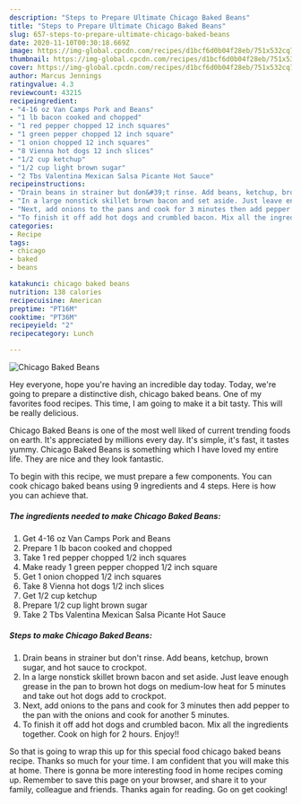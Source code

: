 ```yaml
---
description: "Steps to Prepare Ultimate Chicago Baked Beans"
title: "Steps to Prepare Ultimate Chicago Baked Beans"
slug: 657-steps-to-prepare-ultimate-chicago-baked-beans
date: 2020-11-10T00:30:18.669Z
image: https://img-global.cpcdn.com/recipes/d1bcf6d0b04f28eb/751x532cq70/chicago-baked-beans-recipe-main-photo.jpg
thumbnail: https://img-global.cpcdn.com/recipes/d1bcf6d0b04f28eb/751x532cq70/chicago-baked-beans-recipe-main-photo.jpg
cover: https://img-global.cpcdn.com/recipes/d1bcf6d0b04f28eb/751x532cq70/chicago-baked-beans-recipe-main-photo.jpg
author: Marcus Jennings
ratingvalue: 4.3
reviewcount: 43215
recipeingredient:
- "4-16 oz Van Camps Pork and Beans"
- "1 lb bacon cooked and chopped"
- "1 red pepper chopped 12 inch squares"
- "1 green pepper chopped 12 inch square"
- "1 onion chopped 12 inch squares"
- "8 Vienna hot dogs 12 inch slices"
- "1/2 cup ketchup"
- "1/2 cup light brown sugar"
- "2 Tbs Valentina Mexican Salsa Picante Hot Sauce"
recipeinstructions:
- "Drain beans in strainer but don&#39;t rinse. Add beans, ketchup, brown sugar, and hot sauce to crockpot."
- "In a large nonstick skillet brown bacon and set aside. Just leave enough grease in the pan to brown hot dogs on medium-low heat for 5 minutes and take out hot dogs add to crockpot."
- "Next, add onions to the pans and cook for 3 minutes then add pepper to the pan with the onions and cook for another 5 minutes."
- "To finish it off add hot dogs and crumbled bacon. Mix all the ingredients together. Cook on high for 2 hours. Enjoy!!"
categories:
- Recipe
tags:
- chicago
- baked
- beans

katakunci: chicago baked beans 
nutrition: 138 calories
recipecuisine: American
preptime: "PT16M"
cooktime: "PT36M"
recipeyield: "2"
recipecategory: Lunch

---
```



![Chicago Baked Beans](https://img-global.cpcdn.com/recipes/d1bcf6d0b04f28eb/751x532cq70/chicago-baked-beans-recipe-main-photo.jpg)

Hey everyone, hope you're having an incredible day today. Today, we're going to prepare a distinctive dish, chicago baked beans. One of my favorites food recipes. This time, I am going to make it a bit tasty. This will be really delicious.

Chicago Baked Beans is one of the most well liked of current trending foods on earth. It's appreciated by millions every day. It's simple, it's fast, it tastes yummy. Chicago Baked Beans is something which I have loved my entire life. They are nice and they look fantastic.




To begin with this recipe, we must prepare a few components. You can cook chicago baked beans using 9 ingredients and 4 steps. Here is how you can achieve that.

<!--inarticleads1-->

##### The ingredients needed to make Chicago Baked Beans:

1. Get 4-16 oz Van Camps Pork and Beans
1. Prepare 1 lb bacon cooked and chopped
1. Take 1 red pepper chopped 1/2 inch squares
1. Make ready 1 green pepper chopped 1/2 inch square
1. Get 1 onion chopped 1/2 inch squares
1. Take 8 Vienna hot dogs 1/2 inch slices
1. Get 1/2 cup ketchup
1. Prepare 1/2 cup light brown sugar
1. Take 2 Tbs Valentina Mexican Salsa Picante Hot Sauce




<!--inarticleads2-->

##### Steps to make Chicago Baked Beans:

1. Drain beans in strainer but don&#39;t rinse. Add beans, ketchup, brown sugar, and hot sauce to crockpot.
1. In a large nonstick skillet brown bacon and set aside. Just leave enough grease in the pan to brown hot dogs on medium-low heat for 5 minutes and take out hot dogs add to crockpot.
1. Next, add onions to the pans and cook for 3 minutes then add pepper to the pan with the onions and cook for another 5 minutes.
1. To finish it off add hot dogs and crumbled bacon. Mix all the ingredients together. Cook on high for 2 hours. Enjoy!!




So that is going to wrap this up for this special food chicago baked beans recipe. Thanks so much for your time. I am confident that you will make this at home. There is gonna be more interesting food in home recipes coming up. Remember to save this page on your browser, and share it to your family, colleague and friends. Thanks again for reading. Go on get cooking!
